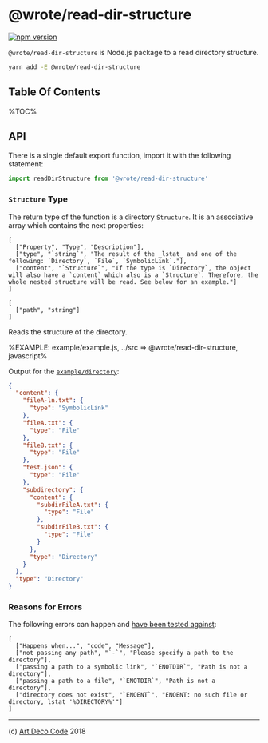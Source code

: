# @wrote/read-dir-structure

[![npm version](https://badge.fury.io/js/@wrote/read-dir-structure.svg)](https://badge.fury.io/js/@wrote/read-dir-structure)

`@wrote/read-dir-structure` is Node.js package to a read directory structure.

```sh
yarn add -E @wrote/read-dir-structure
```

## Table Of Contents

%TOC%

## API

There is a single default export function, import it with the following statement:

```js
import readDirStructure from '@wrote/read-dir-structure'
```

### `Structure` Type

The return type of the function is a directory `Structure`. It is an associative array which contains the next properties:

```table
[
  ["Property", "Type", "Description"],
  ["type", "`string`", "The result of the _lstat_ and one of the following: `Directory`, `File`, `SymbolicLink`."],
  ["content", "`Structure`", "If the type is `Directory`, the object will also have a `content` which also is a `Structure`. Therefore, the whole nested structure will be read. See below for an example."]
]
```


```### async readDirStructure => Structure
[
  ["path", "string"]
]
```

Reads the structure of the directory.

%EXAMPLE: example/example.js, ../src => @wrote/read-dir-structure, javascript%

Output for the [`example/directory`](example/directory):

```json
{
  "content": {
    "fileA-ln.txt": {
      "type": "SymbolicLink"
    },
    "fileA.txt": {
      "type": "File"
    },
    "fileB.txt": {
      "type": "File"
    },
    "test.json": {
      "type": "File"
    },
    "subdirectory": {
      "content": {
        "subdirFileA.txt": {
          "type": "File"
        },
        "subdirFileB.txt": {
          "type": "File"
        }
      },
      "type": "Directory"
    }
  },
  "type": "Directory"
}
```

### Reasons for Errors

The following errors can happen and [have been tested against](test/spec/errors.js):

```table
[
  ["Happens when...", "code", "Message"],
  ["not passing any path", "`-`", "Please specify a path to the directory"],
  ["passing a path to a symbolic link", "`ENOTDIR`", "Path is not a directory"],
  ["passing a path to a file", "`ENOTDIR`", "Path is not a directory"],
  ["directory does not exist", "`ENOENT`", "ENOENT: no such file or directory, lstat '%DIRECTORY%'"]
]
```

---

(c) [Art Deco Code][1] 2018

[1]: https://artdeco.bz
